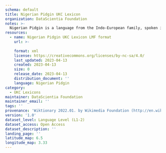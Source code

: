 ```yaml
---
schema: default
title: Nigerian Pidgin UKC Lexicon
organization: DataScientia Foundation
notes: >-
  Nigerian Pidgin is a language from the Indo-European family, spoken in Africa. The UKC Lexicon of Nigerian Pidgin is represented as a lexico-semantic network. It consists of words, word senses, synsets, as well as sense-level and synset-level relationships.
resources:
  - name: Nigerian Pidgin UKC Lexicon LMF format
    url: >-
      
    format: xml
    license: https://creativecommons.org/licenses/by-nc-sa/4.0/
    last_updated: 2023-04-13
    created: 2023-04-13
    size: 0
    release_date: 2023-04-13
    distribution_document: ''
    language: Nigerian Pidgin
category:
  - UKC Lexicons
maintainer: DataScientia Foundation
maintainer_email: ''
tags: ''
provenance: 'Wiktionary 2022.01. by Wikimedia Foundation (http://en.wiktionary.org); CogNet 2.1 by Khuyagbaatar Batsuren, National University of Mongolia (http://cognet.ukc.disi.unitn.it); Princeton WordNet 2.1 by Princeton University (https://wordnet.princeton.edu)'
version: '1.0'
dataset_level: Language Level (L1-2)
dataset_access: Open Access
dataset_description: ''
landing_page: ''
latitude_map: 6.5
longitude_map: 3.33
---
```

